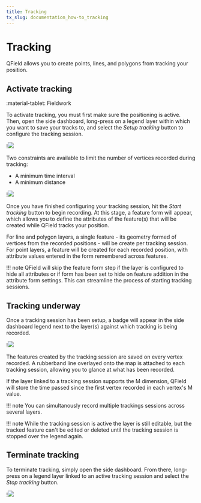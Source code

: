 ```yaml
---
title: Tracking
tx_slug: documentation_how-to_tracking
---
```


# Tracking

QField allows you to create points, lines, and polygons from tracking your position.

## Activate tracking

:material-tablet: Fieldwork

To activate tracking, you must first make sure the positioning is active. Then,
open the side dashboard, long-press on a legend layer within which you want to
save your tracks to, and select the *Setup tracking* button to configure
the tracking session.

!![](../assets/images/tracking-layer-properties.png)

Two constraints are available to limit the number of vertices recorded
during tracking:
- A minimum time interval
- A minimum distance

!![](../assets/images/tracking-settings.png)

Once you have finished configuring your tracking session, hit the *Start tracking*
button to begin recording. At this stage, a feature form will appear, which allows
you to define the attributes of the feature(s) that will be created while QField
tracks your position.

For line and polygon layers, a single feature - its geometry formed of vertices
from the recorded positions - will be create per tracking session.  For point
layers, a feature will be created for each recorded position, with attribute
values entered in the form remembered across features.

!!! note
    QField will skip the feature form step if the layer is configured to hide all attributes or if form has been set to hide on feature addition in the attribute form settings. This can streamline the process of starting tracking sessions.

## Tracking underway

Once a tracking session has been setup, a badge will appear in the side dashboard
legend next to the layer(s) against which tracking is being recorded.

!![](../assets/images/tracking-badge.png)

The features created by the tracking session are saved on every vertex recorded.
A rubberband line overlayed onto the map is attached to each tracking session,
allowing you to glance at what has been recorded.

If the layer linked to a tracking session supports the M dimension, QField will store
the time passed since the first vertex recorded in each vertex's M value.

!!! note
    You can simultanously record multiple trackings sessions across several layers.

!!! note
    While the tracking session is active the layer is still editable, but the tracked feature can't be edited or deleted until the tracking session is stopped over the legend again.

## Terminate tracking

To terminate tracking, simply open the side dashboard. From there, long-press
on a legend layer linked to an active tracking session and select the
*Stop tracking* button.

!![](../assets/images/tracking-stop.png)
